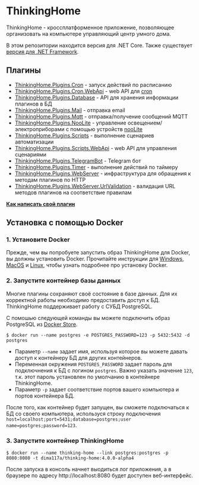 # ThinkingHome

ThinkingHome - кроссплатформенное приложение, позволяющее организовать на компьютере управляющий центр умного дома.

В этом репозитории находится версия для .NET Core. Также существует [версия для .NET Framework](https://github.com/dima117/thinking-home).

## Плагины

- [ThinkingHome.Plugins.Cron](./ThinkingHome.Plugins.Cron) - запуск действий по расписанию
- [ThinkingHome.Plugins.Cron.WebApi](./ThinkingHome.Plugins.Cron.WebApi) - web API для [cron](./ThinkingHome.Plugins.Cron)
- [ThinkingHome.Plugins.Database](./ThinkingHome.Plugins.Database) - API для хранения информации плагинов в БД
- [ThinkingHome.Plugins.Mail](./ThinkingHome.Plugins.Mail) - отправка email
- [ThinkingHome.Plugins.Mqtt](./ThinkingHome.Plugins.Mqtt) - отправка/получение сообщений MQTT
- [ThinkingHome.Plugins.NooLite](./ThinkingHome.Plugins.NooLite) - управление освещением/электроприборами с помощью устройств [nooLite](https://www.noo.com.by/sistema-noolite.html)
- [ThinkingHome.Plugins.Scripts](./ThinkingHome.Plugins.Scripts) - выполнение сценариев автоматизации
- [ThinkingHome.Plugins.Scripts.WebApi](./ThinkingHome.Plugins.Scripts.WebApi) - web API для управления сценариями
- [ThinkingHome.Plugins.TelegramBot](./ThinkingHome.Plugins.TelegramBot) - Telegram бот
- [ThinkingHome.Plugins.Timer](./ThinkingHome.Plugins.Timer) - выполнение действий по таймеру
- [ThinkingHome.Plugins.WebServer](./ThinkingHome.Plugins.WebServer) - инфраструктура для обращения к методам плагинов по HTTP
- [ThinkingHome.Plugins.WebServer.UrlValidation](./ThinkingHome.Plugins.WebServer.UrlValidation) - валидация URL методов плагинов на соответствие правилам

**[Как написать свой плагин](ThinkingHome.Core.Plugins)**

## Установка с помощью Docker

### 1. Установите Docker

Прежде, чем вы попробуете запустить образ ThinkingHome для Docker, вы должны установить Docker. Прочитайте инструкции для [Windows](http://www.docker.com/products/docker#/windows), [MacOS](http://www.docker.com/products/docker#/mac) и [Linux](http://www.docker.com/products/docker#/linux), чтобы узнать подробнее про установку Docker.

### 2. Запустите контейнер базы данных

Многие плагины сохраняют своё состояние в базе данных. Для их корректной работы необходимо предоставить доступ к БД. ThinkingHome поддерживает работу с СУБД PostgreSQL.

С помошью следующей команды вы можете подключить образ PostgreSQL из [Docker Store](https://store.docker.com/images/postgres).

```
$ docker run --name postgres -e POSTGRES_PASSWORD=123 -p 5432:5432 -d postgres
```

- Параметр `--name` задает имя, используя которое вы можете давать доступ к контейнеру БД для других контейнеров.
- Переменная окружения `POSTGRES_PASSWORD` задает пароль для подключнения к БД с логином `postgres`. Важно указать значение `123`, т.к. этот пароль установлен по умолчанию в контейнере ThinkingHome.
- Параметр `-p` задает соответствие портов вашего компьютера и портов контейнера БД.

После того, как контейнер будет запущен, вы сможете подключаться к БД со своего компьютера, используся строку подключения `host=localhost;port=5431;database=postgres;user name=postgres;password=123`.

### 3. Запустите контейнер ThinkingHome

```
$ docker run --name thinking-home --link postgres:postgres -p 8080:8080 -t dima117a/thinking-home:4.0.0-alpha4
```

После запуска в консоль начнет выодиться лог приложения, а в браузере по адресу http://localhost:8080 будет доступен веб-интерфейс.

